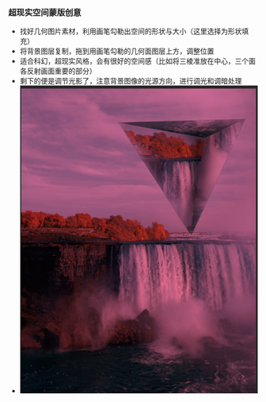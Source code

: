 ### 超现实空间蒙版创意

- 找好几何图片素材，利用画笔勾勒出空间的形状与大小（这里选择为形状填充）
- 将背景图层复制，拖到用画笔勾勒的几何面图层上方，调整位置
- 适合科幻，超现实风格，会有很好的空间感（比如将三棱准放在中心，三个面各反射画面重要的部分）
- 剩下的便是调节光影了，注意背景图像的光源方向，进行调光和调暗处理
- ![](./pictures_of_PS/space.png)
